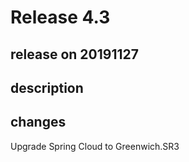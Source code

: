 # Release 4.3

## release on 20191127

## description

## changes

Upgrade Spring Cloud to Greenwich.SR3

